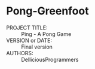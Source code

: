 # Pong-Greenfoot
<dl>
  <dt>PROJECT TITLE:</dt>
  <dd>Ping - A Pong Game</dd>
  <dt>VERSION or DATE:</dt>
  <dd>Final version</dd>
  <dt>AUTHORS:</dt>
  <dd>DelliciousProgrammers</dd>
</dl>